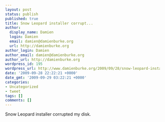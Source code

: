 ```yaml
---
layout: post
status: publish
published: true
title: Snow Leopard installer corrupt...
author:
  display_name: Damien
  login: Damien
  email: damien@damienburke.org
  url: http://damienburke.org
author_login: Damien
author_email: damien@damienburke.org
author_url: http://damienburke.org
wordpress_id: 195
wordpress_url: http://www.damienburke.org/2009/09/28/snow-leopard-installer-corrupt/
date: '2009-09-28 22:22:21 +0000'
date_gmt: '2009-09-29 03:22:21 +0000'
categories:
- Uncategorized
- tweet
tags: []
comments: []
---
```

<p>Snow Leopard installer corrupted my disk.</p>
